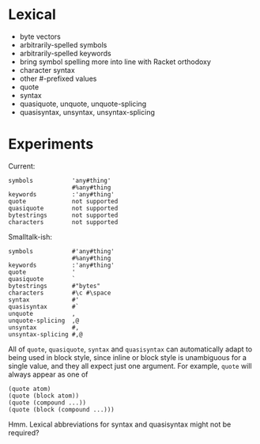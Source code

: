 # Lexical

 - byte vectors
 - arbitrarily-spelled symbols
 - arbitrarily-spelled keywords
 - bring symbol spelling more into line with Racket orthodoxy
 - character syntax
 - other #-prefixed values
 - quote
 - syntax
 - quasiquote, unquote, unquote-splicing
 - quasisyntax, unsyntax, unsyntax-splicing

# Experiments

Current:

    symbols           'any#thing'
                      #%any#thing
    keywords          :'any#thing'
    quote             not supported
    quasiquote        not supported
    bytestrings       not supported
    characters        not supported

Smalltalk-ish:

    symbols           #'any#thing'
                      #%any#thing
    keywords          :'any#thing'
    quote             '
    quasiquote        `
    bytestrings       #"bytes"
    characters        #\c #\space
    syntax            #'
    quasisyntax       #`
    unquote           ,
    unquote-splicing  ,@
    unsyntax          #,
    unsyntax-splicing #,@

All of `quote`, `quasiquote`, `syntax` and `quasisyntax` can
automatically adapt to being used in block style, since inline or
block style is unambiguous for a single value, and they all expect
just one argument. For example, `quote` will always appear as one of

    (quote atom)
    (quote (block atom))
    (quote (compound ...))
    (quote (block (compound ...)))

Hmm. Lexical abbreviations for syntax and quasisyntax might not be
required?
